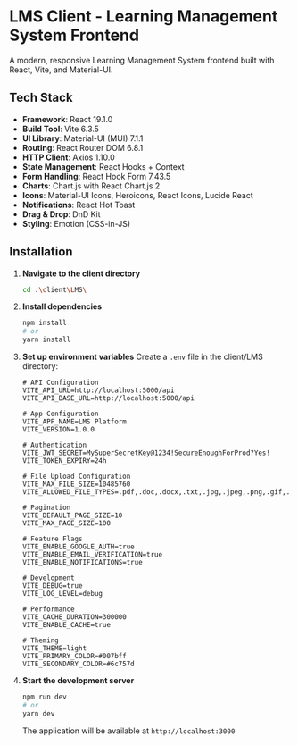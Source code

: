 # LMS Client - Learning Management System Frontend

A modern, responsive Learning Management System frontend built with React, Vite, and Material-UI.


## Tech Stack

- **Framework**: React 19.1.0
- **Build Tool**: Vite 6.3.5
- **UI Library**: Material-UI (MUI) 7.1.1
- **Routing**: React Router DOM 6.8.1
- **HTTP Client**: Axios 1.10.0
- **State Management**: React Hooks + Context
- **Form Handling**: React Hook Form 7.43.5
- **Charts**: Chart.js with React Chart.js 2
- **Icons**: Material-UI Icons, Heroicons, React Icons, Lucide React
- **Notifications**: React Hot Toast
- **Drag & Drop**: DnD Kit
- **Styling**: Emotion (CSS-in-JS)

## Installation

1. **Navigate to the client directory**
   ```bash
   cd .\client\LMS\
   ```

2. **Install dependencies**
   ```bash
   npm install
   # or
   yarn install
   ```

3. **Set up environment variables**
   Create a `.env` file in the client/LMS directory:
   ```env
   # API Configuration
   VITE_API_URL=http://localhost:5000/api
   VITE_API_BASE_URL=http://localhost:5000/api
   
   # App Configuration
   VITE_APP_NAME=LMS Platform
   VITE_VERSION=1.0.0
   
   # Authentication
   VITE_JWT_SECRET=MySuperSecretKey@1234!SecureEnoughForProd?Yes!
   VITE_TOKEN_EXPIRY=24h
   
   # File Upload Configuration
   VITE_MAX_FILE_SIZE=10485760
   VITE_ALLOWED_FILE_TYPES=.pdf,.doc,.docx,.txt,.jpg,.jpeg,.png,.gif,.mp4,.avi,.mov
   
   # Pagination
   VITE_DEFAULT_PAGE_SIZE=10
   VITE_MAX_PAGE_SIZE=100
   
   # Feature Flags
   VITE_ENABLE_GOOGLE_AUTH=true
   VITE_ENABLE_EMAIL_VERIFICATION=true
   VITE_ENABLE_NOTIFICATIONS=true
   
   # Development
   VITE_DEBUG=true
   VITE_LOG_LEVEL=debug
   
   # Performance
   VITE_CACHE_DURATION=300000
   VITE_ENABLE_CACHE=true
   
   # Theming
   VITE_THEME=light
   VITE_PRIMARY_COLOR=#007bff
   VITE_SECONDARY_COLOR=#6c757d
   ```

4. **Start the development server**
   ```bash
   npm run dev
   # or
   yarn dev
   ```
   
   The application will be available at `http://localhost:3000`
